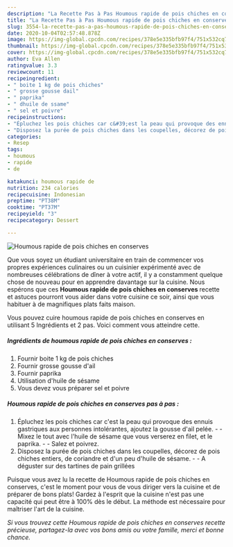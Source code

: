 ```yaml
---
description: "La Recette Pas à Pas Houmous rapide de pois chiches en conserves"
title: "La Recette Pas à Pas Houmous rapide de pois chiches en conserves"
slug: 3554-la-recette-pas-a-pas-houmous-rapide-de-pois-chiches-en-conserves
date: 2020-10-04T02:57:48.878Z
image: https://img-global.cpcdn.com/recipes/378e5e335bfb97f4/751x532cq70/houmous-rapide-de-pois-chiches-en-conserves-photo-principale-de-la-recette.jpg
thumbnail: https://img-global.cpcdn.com/recipes/378e5e335bfb97f4/751x532cq70/houmous-rapide-de-pois-chiches-en-conserves-photo-principale-de-la-recette.jpg
cover: https://img-global.cpcdn.com/recipes/378e5e335bfb97f4/751x532cq70/houmous-rapide-de-pois-chiches-en-conserves-photo-principale-de-la-recette.jpg
author: Eva Allen
ratingvalue: 3.3
reviewcount: 11
recipeingredient:
- " boite 1 kg de pois chiches"
- " grosse gousse dail"
- " paprika"
- " dhuile de ssame"
- " sel et poivre"
recipeinstructions:
- "Épluchez les pois chiches car c&#39;est la peau qui provoque des ennuis gastriques aux personnes intolérantes, ajoutez la gousse d&#39;ail pelée.  Mixez le tout avec l&#39;huile de sésame que vous verserez en filet, et le paprika.  Salez et poivrez."
- "Disposez la purée de pois chiches dans les coupelles, décorez de pois chiches entiers, de coriandre et d&#39;un peu d&#39;huile de sésame.  A déguster sur des tartines de pain grillées"
categories:
- Resep
tags:
- houmous
- rapide
- de

katakunci: houmous rapide de 
nutrition: 234 calories
recipecuisine: Indonesian
preptime: "PT38M"
cooktime: "PT37M"
recipeyield: "3"
recipecategory: Dessert

---
```



![Houmous rapide de pois chiches en conserves](https://img-global.cpcdn.com/recipes/378e5e335bfb97f4/751x532cq70/houmous-rapide-de-pois-chiches-en-conserves-photo-principale-de-la-recette.jpg)

Que vous soyez un étudiant universitaire en train de commencer vos propres expériences culinaires ou un cuisinier expérimenté avec de nombreuses célébrations de dîner à votre actif, il y a constamment quelque chose de nouveau pour en apprendre davantage sur la cuisine. Nous espérons que ces <strong> Houmous rapide de pois chiches en conserves </strong> recette et astuces pourront vous aider dans votre cuisine ce soir, ainsi que vous habituer à de magnifiques plats faits maison.

<!--inarticleads1-->

Vous pouvez cuire houmous rapide de pois chiches en conserves en utilisant 5 Ingrédients et 2 pas. Voici comment vous atteindre cette.

##### Ingrédients de houmous rapide de pois chiches en conserves :

1. Fournir  boite 1 kg de pois chiches
1. Fournir  grosse gousse d&#39;ail
1. Fournir  paprika
1. Utilisation  d&#39;huile de sésame
1. Vous devez vous préparer  sel et poivre




<!--inarticleads2-->

##### Houmous rapide de pois chiches en conserves pas à pas :

1. Épluchez les pois chiches car c&#39;est la peau qui provoque des ennuis gastriques aux personnes intolérantes, ajoutez la gousse d&#39;ail pelée. -  - Mixez le tout avec l&#39;huile de sésame que vous verserez en filet, et le paprika. -  - Salez et poivrez.
1. Disposez la purée de pois chiches dans les coupelles, décorez de pois chiches entiers, de coriandre et d&#39;un peu d&#39;huile de sésame. -  - A déguster sur des tartines de pain grillées




<!--inarticleads1-->

<p>
Puisque vous avez lu la recette de Houmous rapide de pois chiches en conserves, c'est le moment pour vous de vous diriger vers la cuisine et de préparer de bons plats! Gardez à l'esprit que la cuisine n'est pas une capacité qui peut être à 100% dès le début. La méthode est nécessaire pour maîtriser l'art de la cuisine.
</p>

<p>
<i>Si vous trouvez cette Houmous rapide de pois chiches en conserves recette précieuse, partagez-la avec vos bons amis ou votre famille, merci et bonne chance.</i>
</p>
